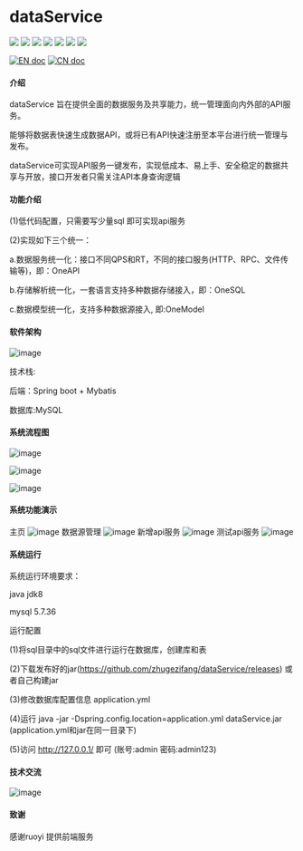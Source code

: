 # dataService
![](https://gitee.com/ZhuGeZiFang/dataService/badge/star.svg)
![](https://gitee.com/ZhuGeZiFang/dataService/badge/fork.svg?theme=gvp)
![](https://img.shields.io/github/stars/zhugezifang/dataService.svg?logo=GitHub)
![](https://img.shields.io/github/forks/zhugezifang/dataService.svg?logo=GitHub)
![](https://img.shields.io/github/watchers/zhugezifang/dataService.svg?logo=GitHub)
![](https://img.shields.io/github/license/zhugezifang/dataService.svg)
![](https://img.shields.io/github/v/release/zhugezifang/dataService?label=latest&style=flat-square)

[![EN doc](https://img.shields.io/badge/document-English-blue.svg)](README.md)
[![CN doc](https://img.shields.io/badge/文档-中文版-blue.svg)](README-CN.md)

#### 介绍
dataService 旨在提供全面的数据服务及共享能力，统一管理面向内外部的API服务。 

能够将数据表快速生成数据API，或将已有API快速注册至本平台进行统一管理与发布。 

dataService可实现API服务一键发布，实现低成本、易上手、安全稳定的数据共享与开放，接口开发者只需关注API本身查询逻辑

#### 功能介绍
(1)低代码配置，只需要写少量sql 即可实现api服务

(2)实现如下三个统一：

a.数据服务统一化：接口不同QPS和RT，不同的接口服务(HTTP、RPC、文件传输等)，即：OneAPI

b.存储解析统一化，一套语言支持多种数据存储接入，即：OneSQL

c.数据模型统一化，支持多种数据源接入, 即:OneModel


#### 软件架构

![image](https://user-images.githubusercontent.com/28300167/215253954-e94851c6-65b9-4ab5-a7b8-9e71a4765be9.png)


技术栈:

后端：Spring boot + Mybatis

数据库:MySQL

#### 系统流程图

![image](https://user-images.githubusercontent.com/28300167/215309184-a4e50afe-9441-48a3-9250-6ad90bd9a065.png)

![image](https://user-images.githubusercontent.com/28300167/215309193-ccb87134-98a3-4992-851c-3d5304275790.png)

![image](https://user-images.githubusercontent.com/28300167/215309203-e928b51a-d69e-4c7b-b5eb-c0f6b953232d.png)


#### 系统功能演示
主页
![image](https://user-images.githubusercontent.com/28300167/215254586-8d38b001-3a24-4f2b-858f-9f4b434f24aa.png)
数据源管理
![image](https://user-images.githubusercontent.com/28300167/215254616-a0278626-0338-4369-a709-9fc750ed8b27.png)
新增api服务
![image](https://user-images.githubusercontent.com/28300167/215254679-71c934ba-e491-4394-9fb8-5fcd998023f4.png)
测试api服务
![image](https://user-images.githubusercontent.com/28300167/215254700-cbc9c17d-ccc0-4e52-9ade-95e2823587a0.png)

#### 系统运行
系统运行环境要求：

java jdk8

mysql 5.7.36

运行配置

(1)将sql目录中的sql文件进行运行在数据库，创建库和表

(2)下载发布好的jar(https://github.com/zhugezifang/dataService/releases) 或者自己构建jar

(3)修改数据库配置信息 application.yml

(4)运行 java -jar -Dspring.config.location=application.yml dataService.jar (application.yml和jar在同一目录下)

(5)访问 http://127.0.0.1/ 即可 (账号:admin 密码:admin123)

#### 技术交流
![image](https://user-images.githubusercontent.com/28300167/207255900-152d6834-9602-4ada-91ca-ad9906d89bf8.png)


#### 致谢
感谢ruoyi 提供前端服务
